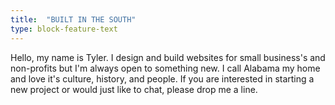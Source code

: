 ```yaml
---
title:  "BUILT IN THE SOUTH"
type: block-feature-text
---
```


Hello, my name is Tyler. I design and build websites for small business's and non-profits but I'm always open to something new. I call Alabama my home and love it's culture, history, and people. If you are interested in starting a new project or would just like to chat, please drop me a line.

